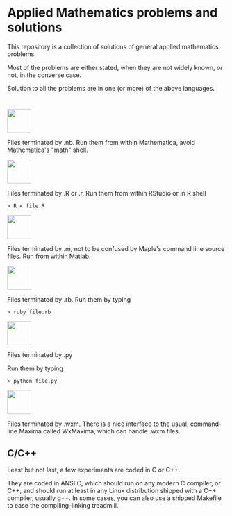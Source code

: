 # Applied Mathematics problems and solutions

This repository is a collection of solutions of general applied mathematics problems.

Most of the problems are either stated, when they are not widely known, or not, in the converse case.

Solution to all the problems are in one (or more) of the above languages.

#

<img src="http://s24.postimg.org/e3cx78o1x/Wolfram_Mathematica9_Logo_1440x470_Trans_BG.png" height="55" />

Files terminated by .nb. Run them from within Mathematica, avoid Mathematica's "math" shell.

<img src="http://s30.postimg.org/6hj9aj2kx/Rlogo_1.png" height="55" />

Files terminated by .R or .r. Run them from within RStudio or in R shell

```
> R < file.R
```

<img src="http://s14.postimg.org/5roiy3lpd/Matlab.jpg" height="55" />

Files terminated by .m, not to be confused by Maple's command line source files. Run from within Matlab.

<img src="(http://s2.postimg.org/wkjcfqq0p/ruby.png" height="55" />

Files terminated by .rb. Run them by typing

```
> ruby file.rb
```

<img src="http://s12.postimg.org/p1286xth9/260px_Python_logo_and_wordmark_svg.png" height="55" />

Files terminated by .py

Run them by typing

```
> python file.py
```

<img src="http://s23.postimg.org/kzlvhxaw7/wxmaxima.png" height="55" />

Files terminated by .wxm. There is a nice interface to the usual, command-line Maxima called WxMaxima, which can handle .wxm files.

## C/C++

Least but not last, a few experiments are coded in C or C++. 

They are coded in ANSI C, which should run on any modern C compiler, or C++, and should run at least in any Linux distribution shipped with a C++ compiler, usually g++. In some cases, you can also use a shipped Makefile to ease the compiling-linking treadmill.
